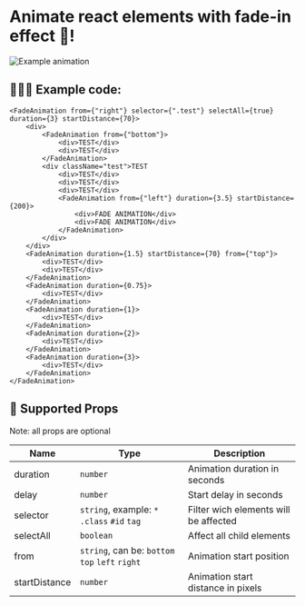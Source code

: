 # Animate react elements with fade-in effect 👻!

![Example animation](https://lh3.googleusercontent.com/WUlrYgRXy10OcKUm_nUQ5IFnc6X6u_1DZwjy_UPNMABkETS0-fZWz4cvmgjVCwiV62MLVrGSlkcu)

## 👨🏼‍💻 Example code:

    <FadeAnimation from={"right"} selector={".test"} selectAll={true} duration={3} startDistance={70}>
        <div>
            <FadeAnimation from={"bottom"}>
                <div>TEST</div>
                <div>TEST</div>
            </FadeAnimation>
            <div className="test">TEST
                <div>TEST</div>
                <div>TEST</div>
                <div>TEST</div>
                <FadeAnimation from={"left"} duration={3.5} startDistance={200}>
                    <div>FADE ANIMATION</div>
                    <div>FADE ANIMATION</div>
                </FadeAnimation>
            </div>
        </div>
        <FadeAnimation duration={1.5} startDistance={70} from={"top"}>
            <div>TEST</div>
            <div>TEST</div>
        </FadeAnimation>
        <FadeAnimation duration={0.75}>
            <div>TEST</div>
        </FadeAnimation>
        <FadeAnimation duration={1}>
            <div>TEST</div>
        </FadeAnimation>
        <FadeAnimation duration={2}>
            <div>TEST</div>
        </FadeAnimation>
        <FadeAnimation duration={3}>
            <div>TEST</div>
        </FadeAnimation>
    </FadeAnimation>

## 📄 Supported Props

Note: all props are optional

| Name          | Type                                            | Description                           |
| ------------- | ----------------------------------------------- | ------------------------------------- |
| duration      | `number`                                        | Animation duration in seconds         |
| delay         | `number`                                        | Start delay in seconds                |
| selector      | `string`, example: `*` `.class` `#id` `tag`     | Filter wich elements will be affected |
| selectAll     | `boolean`                                       | Affect all child elements             |
| from          | `string`, can be: `bottom` `top` `left` `right` | Animation start position              |
| startDistance | `number`                                        | Animation start distance in pixels    |
